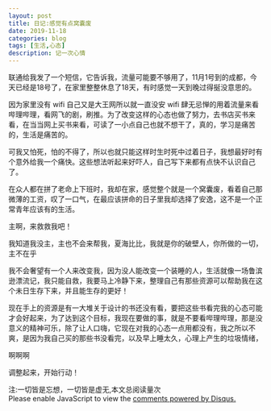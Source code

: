 ```yaml
---
layout: post
title: 日记:感觉有点窝囊废
date: 2019-11-18
categories: blog
tags: [生活,心态]
description: 记一次心情
---
```


联通给我发了一个短信，它告诉我，流量可能要不够用了，11月1号到的成都，今天已经是18号了，在家里整整休息了18天，有时感觉一天到晚过得挻没意思的。

因为家里没有 wifi 自己又是大王网所以就一直没安 wifi 肆无忌惮的用着流量来看哔理哔理，看网飞的剧，刷推。为了改变这样的心态也做了努力，去书店买书来看，在当当网上买书来看，可读了一小点自己也就不想干了，真的，学习是痛苦的，生活是痛苦的。

可我又怕死，怕的不得了，所以也就只能这样时生时死中过着日子，我想最好时有个意外给我一个痛快。这些想法听起来好吓人，自己写下来都有点快不认识自己了。

在众人都在拼了老命上下班时，我却在家，感觉整个就是一个窝囊废，看着自己那微薄的工资，叹了一口气，在最应该拼命的日子里我却选择了安逸，这不是一个正常青年应该有的生活。

主啊，来救救我吧！

我知道我没主，主也不会来帮我，夏海比比，我就是你的破壁人，你所做的一切，主不在乎

我不会奢望有一个人来改变我，因为没人能改变一个装睡的人，生活就像一场鲁滨逊漂流记，我只能自救，我要马上冷静下来，整理自己有那些资源可以帮助我在这个未日生存下来，并且能生存的更好！

现在手上的资源是有一大堆关于设计的书还没有看，要把这些书看完我的心态可能才会好起来，为了达到这个目标，我现在要做的事，就是不要看哔理哔理，那是没意义的精神可乐，除了让人口嗨，它现在对我的心态一点用都没有，我之所以不爽，是因为我自己买的那些书没看完，以及早上睡太久，心理上产生的垃圾情绪，

啊啊啊

调整起来，开始行动！

<span id="busuanzi_container_page_pv">
  注:一切皆是忘想，一切皆是虚无,本文总阅读量<span id="busuanzi_value_page_pv"></span>次
</span>


<script id="dsq-count-scr" src="//huiweishijie.disqus.com/count.js" async></script>

<div id="disqus_thread"></div>
<script>

/**
*  RECOMMENDED CONFIGURATION VARIABLES: EDIT AND UNCOMMENT THE SECTION BELOW TO INSERT DYNAMIC VALUES FROM YOUR PLATFORM OR CMS.
*  LEARN WHY DEFINING THESE VARIABLES IS IMPORTANT: https://disqus.com/admin/universalcode/#configuration-variables*/
/*
var disqus_config = function () {
this.page.url = PAGE_URL;  // Replace PAGE_URL with your page's canonical URL variable
this.page.identifier = PAGE_IDENTIFIER; // Replace PAGE_IDENTIFIER with your page's unique identifier variable
};
*/
(function() { // DON'T EDIT BELOW THIS LINE
var d = document, s = d.createElement('script');
s.src = 'https://huiweishijie.disqus.com/embed.js';
s.setAttribute('data-timestamp', +new Date());
(d.head || d.body).appendChild(s);
})();
</script>
<noscript>Please enable JavaScript to view the <a href="https://disqus.com/?ref_noscript">comments powered by Disqus.</a></noscript>






